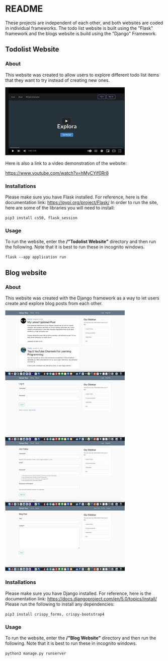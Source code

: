 # README
These projects are independent of each other, and both websites are coded in individual frameworks. The todo list website is built using the "Flask" framework and the blogs website is build using the "Django" Framework. 

## Todolist Website

### About
This website was created to allow users to explore different todo list items that they want to try instead of creating new ones. 

<img width="380px" src="https://github.com/aTuraga30/WebsiteProjects/blob/main/Todolist%20Website/pictures/main.png?raw=true">

Here is also a link to a video demonstration of the website:


https://www.youtube.com/watch?v=hMyCYif0Rr8

### Installations 

Please make sure you have Flask installed. For reference, here is the documentation link: https://pypi.org/project/Flask/ 
In order to run the site, here are some of the libraries you will need to install:

`pip3 install cs50, flask_session`

### Usage 

To run the website, enter the **/"Todolist Website"** directory and then run the following. Note that it is best to run these in incognito windows.

`flask --app application run`


## Blog website

### About
This website was created with the Django framework as a way to let users create and explore blog posts from each other. 

<img align="left" width="380px" src="https://github.com/aTuraga30/WebsiteProjects/blob/main/Blog%20Website/pictures/page1.png?raw=true">
<img align="left" width="380px" src="https://github.com/aTuraga30/WebsiteProjects/blob/main/Blog%20Website/pictures/page2.png?raw=true">
<img align="left" width="380px" src="https://github.com/aTuraga30/WebsiteProjects/blob/main/Blog%20Website/pictures/page3.png?raw=true">
<img width="380px" src="https://github.com/aTuraga30/WebsiteProjects/blob/main/Blog%20Website/pictures/page4.png?raw=true">

### Installations

Please make sure you have Django installed. For reference, here is the documentation link: https://docs.djangoproject.com/en/5.0/topics/install/
Please run the following to install any dependencies: 

`pip3 install crispy_forms, crispy-bootstrap4`

### Usage 

To run the website, enter the **/"Blog Website"** directory and then run the following. Note that it is best to run these in incognito windows.

`python3 manage.py runserver`
